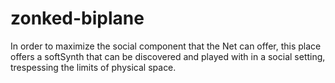 zonked-biplane
==============

In order to maximize the social component that the Net can offer, this place offers a softSynth that can be discovered and played with in a social setting, trespessing the limits of physical space.
